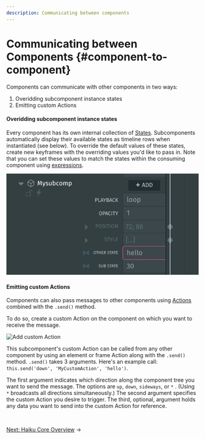 ```yaml
---
description: Communicating between components
---
```


# Communicating between Components {#component-to-component}

Components can communicate with other components in two ways:
1. Overidding subcomponent instance states
2. Emitting custom Actions

#### Overidding subcomponent instance states

Every component has its own internal collection of [States](/using-haiku/defining-states.md). Subcomponents automatically display their available states as timeline rows when instantiated (see below). To override the default values of these states, create new keyframes with the overriding values you'd like to pass in. Note that you can set these values to match the states within the consuming component using [expressions](/using-haiku/writing-expressions.md).

![Pass In State](/assets/passin.png)



#### Emitting custom Actions
Components can also pass messages to other components using [Actions](/using-haiku/actions.md) combined with the `.send()` method.

To do so, create a custom Action on the component on which you want to receive the message.

![Add custom Action](/assets/custom_action.gif)

This subcomponent's custom Action can be called from any other component by using an element or frame Action along with the `.send()` method. `.send()` takes 3 arguments. Here's an example call: `this.send('down', 'MyCustomAction', 'hello')`.

The first argument indicates which direction along the component tree you want to send the message. The options are `up`, `down`, `sideways`, or `*` . (Using `*` broadcasts all directions simultaneously.) The second argument specifies the custom Action you desire to trigger. The third, optional, argument holds any data you want to send into the custom Action for reference.

<br>

[Next: Haiku Core Overview](/embedding-and-using-haiku/haiku-core-overview.md) &rarr;

